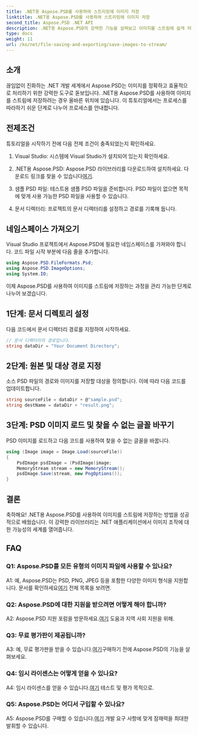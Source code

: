 ```yaml
---
title: .NET용 Aspose.PSD를 사용하여 스트리밍에 이미지 저장
linktitle: .NET용 Aspose.PSD를 사용하여 스트리밍에 이미지 저장
second_title: Aspose.PSD .NET API
description: .NET용 Aspose.PSD의 강력한 기능을 살펴보고 이미지를 스트림에 쉽게 저장하는 방법을 알아보세요. 원활한 통합을 위한 단계별 가이드를 따르세요.
type: docs
weight: 11
url: /ko/net/file-saving-and-exporting/save-images-to-stream/
---
```

## 소개

끊임없이 진화하는 .NET 개발 세계에서 Aspose.PSD는 이미지를 정확하고 효율적으로 처리하기 위한 강력한 도구로 돋보입니다. .NET용 Aspose.PSD를 사용하여 이미지를 스트림에 저장하려는 경우 올바른 위치에 있습니다. 이 튜토리얼에서는 프로세스를 따라하기 쉬운 단계로 나누어 프로세스를 안내합니다.

## 전제조건

튜토리얼을 시작하기 전에 다음 전제 조건이 충족되었는지 확인하세요.

1. Visual Studio: 시스템에 Visual Studio가 설치되어 있는지 확인하세요.

2.  .NET용 Aspose.PSD: Aspose.PSD 라이브러리를 다운로드하여 설치하세요. 다운로드 링크를 찾을 수 있습니다[여기](https://releases.aspose.com/psd/net/).

3. 샘플 PSD 파일: 테스트용 샘플 PSD 파일을 준비합니다. PSD 파일이 없으면 목적에 맞게 사용 가능한 PSD 파일을 사용할 수 있습니다.

4. 문서 디렉터리: 프로젝트의 문서 디렉터리를 설정하고 경로를 기록해 둡니다.

## 네임스페이스 가져오기

Visual Studio 프로젝트에서 Aspose.PSD에 필요한 네임스페이스를 가져와야 합니다. 코드 파일 시작 부분에 다음 줄을 추가합니다.

```csharp
using Aspose.PSD.FileFormats.Psd;
using Aspose.PSD.ImageOptions;
using System.IO;
```

이제 Aspose.PSD를 사용하여 이미지를 스트림에 저장하는 과정을 관리 가능한 단계로 나누어 보겠습니다.

## 1단계: 문서 디렉토리 설정

다음 코드에서 문서 디렉터리 경로를 지정하여 시작하세요.

```csharp
// 문서 디렉터리의 경로입니다.
string dataDir = "Your Document Directory";
```

## 2단계: 원본 및 대상 경로 지정

소스 PSD 파일의 경로와 이미지를 저장할 대상을 정의합니다. 이에 따라 다음 코드를 업데이트합니다.

```csharp
string sourceFile = dataDir + @"sample.psd";
string destName = dataDir + "result.png";
```

## 3단계: PSD 이미지 로드 및 찾을 수 없는 글꼴 바꾸기

PSD 이미지를 로드하고 다음 코드를 사용하여 찾을 수 없는 글꼴을 바꿉니다.

```csharp
using (Image image = Image.Load(sourceFile))
{
    PsdImage psdImage = (PsdImage)image;
    MemoryStream stream = new MemoryStream();
    psdImage.Save(stream, new PngOptions());
}
```

## 결론

축하해요! .NET용 Aspose.PSD를 사용하여 이미지를 스트림에 저장하는 방법을 성공적으로 배웠습니다. 이 강력한 라이브러리는 .NET 애플리케이션에서 이미지 조작에 대한 가능성의 세계를 열어줍니다.

## FAQ

### Q1: Aspose.PSD를 모든 유형의 이미지 파일에 사용할 수 있나요?

 A1: 예, Aspose.PSD는 PSD, PNG, JPEG 등을 포함한 다양한 이미지 형식을 지원합니다. 문서를 확인하세요[여기](https://reference.aspose.com/psd/net/) 전체 목록을 보려면.

### Q2: Aspose.PSD에 대한 지원을 받으려면 어떻게 해야 합니까?

 A2: Aspose.PSD 지원 포럼을 방문하세요.[여기](https://forum.aspose.com/c/psd/34) 도움과 지역 사회 지원을 위해.

### Q3: 무료 평가판이 제공됩니까?

 A3: 예, 무료 평가판을 받을 수 있습니다.[여기](https://releases.aspose.com/)구매하기 전에 Aspose.PSD의 기능을 살펴보세요.

### Q4: 임시 라이센스는 어떻게 얻을 수 있나요?

 A4: 임시 라이센스를 얻을 수 있습니다.[여기](https://purchase.aspose.com/temporary-license/) 테스트 및 평가 목적으로.

### Q5: Aspose.PSD는 어디서 구입할 수 있나요?

 A5: Aspose.PSD를 구매할 수 있습니다.[여기](https://purchase.aspose.com/buy) 개발 요구 사항에 맞게 잠재력을 최대한 발휘할 수 있습니다.